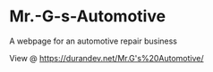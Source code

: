 # Mr.-G-s-Automotive
A webpage for an automotive repair business

View @ https://durandev.net/Mr.G's%20Automotive/
